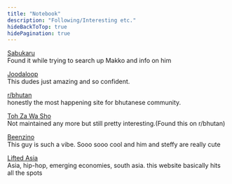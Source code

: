```yaml
---
title: "Notebook"
description: "Following/Interesting etc."
hideBackToTop: true
hidePagination: true
---
```


[Sabukaru](https://sabukaru.online/)\
Found it while trying to search up Makko and info on him

[Joodaloop](https://joodaloop.com)\
This dudes just amazing and so confident.

[r/bhutan](https://www.reddit.com/r/bhutan/)\
honestly the most happening site for bhutanese community.

[Toh Za Wa Sho](https://thozowasho.blogspot.com/?m=1)\
Not maintained any more but still pretty interesting.(Found this on r/bhutan)

[Beenzino](https://www.instagram.com/realisshoman/)\
This guy is such a vibe. Sooo sooo cool and him and steffy are really cute

[Lifted Asia](https://liftedasia.com/)\
Asia, hip-hop, emerging economies, south asia. this website basically hits all the spots
